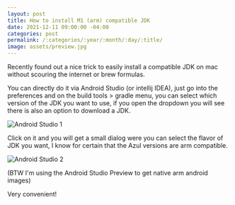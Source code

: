 ```yaml
---
layout: post
title: How to install M1 (arm) compatible JDK
date: 2021-12-11 09:00:00 -04:00
categories: post
permalink: /:categories/:year/:month/:day/:title/
image: assets/preview.jpg
---
```


Recently found out a nice trick to easily install a compatible JDK on mac without scouring the internet or brew formulas.

You can directly do it via Android Studio (or intellij IDEA), just go into the preferences and on the build tools > gradle menu, you can select which version of the JDK you want to use, if you open the dropdown you will see there is also an option to download a JDK.

![Android Studio 1]({{site.url}}/assets/androidStudio1.png)

Click on it and you will get a small dialog were you can select the flavor of JDK you want, I know for certain that the Azul versions are arm compatible.

![Android Studio 2]({{site.url}}/assets/androidStudio2.png)

(BTW I'm using the Android Studio Preview to get native arm android images)

Very convenient!
